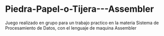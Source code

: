 # Piedra-Papel-o-Tijera---Assembler
Juego realizado en grupo para un trabajo practico en la materia Sistema de Procesamiento de Datos, con el lenguaje de maquina Assembler
